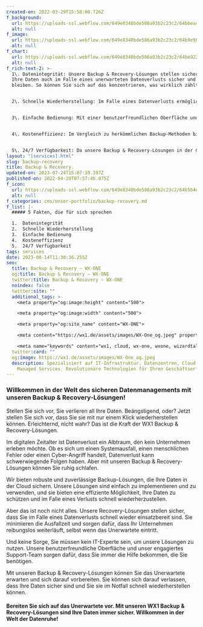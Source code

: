 ```yaml
---
created-on: 2022-03-29T15:58:00.726Z
f_background:
  url: https://uploads-ssl.webflow.com/649e8340bde586a93b2c23c2/64bbeac158e886d3f5bb2f7d_360.3.png
  alt: null
f_image:
  url: https://uploads-ssl.webflow.com/649e8340bde586a93b2c23c2/64b9e584106fa4f36f4beb47_BR4.png
  alt: null
f_chart:
  url: https://uploads-ssl.webflow.com/649e8340bde586a93b2c23c2/64be9227698341d25a3afdbc_BR1.png
  alt: null
f_rich-text-2: >-
  1\. Datenintegrität: Unsere Backup & Recovery-Lösungen stellen sicher, dass
  Ihre Daten auch im Falle eines unerwarteten Datenverlusts sicher und intakt
  bleiben. So können Sie sich auf das konzentrieren, was wirklich zählt.


  2\. Schnelle Wiederherstellung: Im Falle eines Datenverlusts ermöglichen unsere Lösungen eine schnelle und effiziente Datenwiederherstellung. Dies minimiert Ausfallzeiten und sorgt dafür, dass Ihr Geschäftsbetrieb ohne größere Unterbrechungen weiterläuft.


  3\. Einfache Bedienung: Mit einer benutzerfreundlichen Oberfläche und einem engagierten Support-Team sind unsere Backup & Recovery-Lösungen leicht zu verstehen und zu bedienen, auch ohne technische Kenntnisse.


  4\. Kosteneffizienz: Im Vergleich zu herkömmlichen Backup-Methoden bieten unsere Cloud-basierten Lösungen ein ausgezeichnetes Preis-Leistungs-Verhältnis. Sie zahlen nur für den Speicherplatz, den Sie tatsächlich benötigen, und sparen so Kosten.


  5\. 24/7 Verfügbarkeit: Da unsere Backup & Recovery-Lösungen in der Cloud gehostet werden, können Sie auf Ihre Backups von überall und zu jeder Zeit zugreifen. Das gibt Ihnen die nötige Flexibilität, um auf Notfälle reagieren zu können, wann immer sie auftreten.
layout: "[services].html"
slug: backup-recovery
title: Backup & Recovery.
updated-on: 2023-07-24T15:07:10.397Z
published-on: 2022-04-20T07:57:46.075Z
f_icon:
  url: https://uploads-ssl.webflow.com/649e8340bde586a93b2c23c2/64b5b4ddfebdbcd70f06691a_Backup%26Recovery2Free.png
  alt: null
f_categories: cms/unser-portfolio/backup-recovery.md
f_list: |-
  ##### 5 Fakten, die für sich sprechen

  1.  Datenintegrität
  2.  Schnelle Wiederherstellung
  3.  Einfache Bedienung
  4.  Kosteneffizienz
  5.  24/7 Verfügbarkeit
tags: services
date: 2023-08-14T11:38:36.255Z
seo:
  title: Backup & Recovery — WX-ONE
  og:title: Backup & Recovery — WX-ONE
  twitter:title: Backup & Recovery — WX-ONE
  noindex: false
  twitter:site: ""
  additional_tags: >-
    <meta property="og:image:height" content="500">

    <meta property="og:image:width" content="500">

    <meta property="og:site_name" content="WX-ONE">

    <meta content="https://wx1.de/assets/images/WX-One_og.jpeg" property="twitter:image">

    <meta name="keywords" content="wx1, cloud, wx-one, wxone, wizardtales, iaas, saas, paas, kubernetes, infrastructure, datacenter, csp">
  twitter:card: ""
  og:image: https://wx1.de/assets/images/WX-One_og.jpeg
  description: Spezialisiert auf IT-Infrastruktur, Datenzentren, Cloud- und
    Managed Services. Revolutionäre Technologien für Ihren Geschäftserfolg.
---
```


### **Willkommen in der Welt des sicheren Datenmanagements mit unseren Backup & Recovery-Lösungen!**

Stellen Sie sich vor, Sie verlieren all Ihre Daten. Beängstigend, oder? Jetzt stellen Sie sich vor, dass Sie sie mit nur einem Klick wiederherstellen können. Erleichternd, nicht wahr? Das ist die Kraft der WX1 Backup & Recovery-Lösungen.

Im digitalen Zeitalter ist Datenverlust ein Albtraum, den kein Unternehmen erleben möchte. Ob es sich um einen Systemausfall, einen menschlichen Fehler oder einen Cyber-Angriff handelt, Datenverlust kann schwerwiegende Folgen haben. Aber mit unseren Backup & Recovery-Lösungen können Sie ruhig schlafen.

Wir bieten robuste und zuverlässige Backup-Lösungen, die Ihre Daten in der Cloud sichern. Unsere Lösungen sind einfach zu implementieren und zu verwenden, und sie bieten eine effiziente Möglichkeit, Ihre Daten zu schützen und im Falle eines Verlusts schnell wiederherzustellen.

Aber das ist noch nicht alles. Unsere Recovery-Lösungen stellen sicher, dass Sie im Falle eines Datenverlusts schnell wieder einsatzbereit sind. Sie minimieren die Ausfallzeit und sorgen dafür, dass Ihr Unternehmen reibungslos weiterläuft, selbst wenn das Unerwartete eintritt.

Und keine Sorge, Sie müssen kein IT-Experte sein, um unsere Lösungen zu nutzen. Unsere benutzerfreundliche Oberfläche und unser engagiertes Support-Team sorgen dafür, dass Sie immer die Hilfe bekommen, die Sie benötigen.

Mit unseren Backup & Recovery-Lösungen können Sie das Unerwartete erwarten und sich darauf vorbereiten. Sie können sich darauf verlassen, dass Ihre Daten sicher sind und Sie sie im Notfall schnell wiederherstellen können.

#### **Bereiten Sie sich auf das Unerwartete vor. Mit unseren** WX1 **Backup & Recovery-Lösungen sind Ihre Daten immer sicher. Willkommen in der Welt der Datenruhe!**‍
